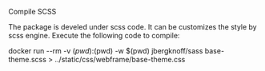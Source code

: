 Compile SCSS

The package is develed under scss code. It can be customizes the style by scss engine. Execute the following code to compile:

docker run --rm -v $(pwd):$(pwd) -w $(pwd) jbergknoff/sass base-theme.scss > ../static/css/webframe/base-theme.css
